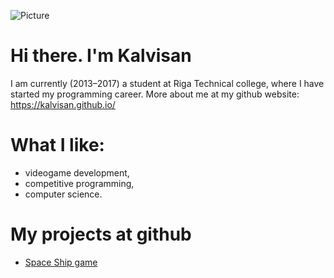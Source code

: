 ![Picture](http://www.ukcouponing.co.uk/wp-content/uploads/2014/10/about.jpg)
# Hi there. I'm Kalvisan
I am currently (2013–2017) a student at Riga Technical college, where I have started my programming career.
More about me at my github website: https://kalvisan.github.io/

# What I like: 
* videogame development,
* competitive programming,
* computer science.

# My projects at github
* <a href="https://github.com/Kalvisan/SpaceShip">Space Ship game</a>
